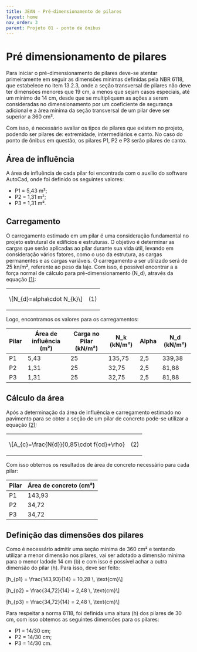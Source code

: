 ```yaml
---
title: JEAN - Pré-dimensionamento de pilares
layout: home
nav_order: 3
parent: Projeto 01 - ponto de ônibus
---
```


<!--Don't delete this script-->
<script src = "https://polyfill.io/v3/polyfill.min.js?features=es6"></script>
<script id = "MathJax-script" async src="https://cdn.jsdelivr.net/npm/mathjax@3/es5/tex-mml-chtml.js"></script>
<!--Don't delete this script-->

<h1>Pré dimensionamento de pilares</h1>

<p aligin = "justify">
Para iniciar o pré-dimensionamento de pilares deve-se atentar primeiramente em seguir as dimensões mínimas definidas pela NBR 6118, que estabelece no item 13.2.3, onde a seção transversal de pilares não deve ter dimensões menores que 19 cm, a menos que sejam casos especiais, até um mínimo de 14 cm, desde que se multipliquem as ações a serem consideradas no dimensionamento por um coeficiente de segurança adicional e a área mínima da seção transversal de um pilar deve ser superior a 360 cm².
</p>
<p aligin = "justify">
Com isso, é necessário avaliar os tipos de pilares que existem no projeto, podendo ser pilares de: extremidade, intermediários e canto. No caso do ponto de ônibus em questão, os pilares P1, P2 e P3 serão pilares de canto.
</p>

<h2>Área de influência </h2>  
<p aligin = "justify">
A área de influência de cada pilar foi encontrada com o auxílio do software AutoCad, onde foi definido os seguintes valores:
    <ul>
    <li>P1 = 5,43 m²;</li>
    <li>P2 = 1,31 m²;</li>
    <li>P3 = 1,31 m².</li>
    </ul>
</p>

<h2>Carregamento </h2>  
<p aligin = "justify">
O carregamento estimado em um pilar é uma consideração fundamental no projeto estrutural de edifícios e estruturas. O objetivo é determinar as cargas que serão aplicadas ao pilar durante sua vida útil, levando em consideração vários fatores, como o uso da estrutura, as cargas permanentes e as cargas variáveis. O carregamento a ser utilizado será de 25 kn/m², referente ao peso da laje.
Com isso, é possível encontrar a a força normal de cálculo para pré-dimensionamento (N_d), através da equação <a href="#eq1">(1)</a>:
  
  <table>
  <tr>
    <td align = "left">\[N_{d}=alpha\cdot N_{k}\]</td>
    <td><p align = "right" id = "eq1">(1)</p></td>
  </tr>
</table>
</p>
<p aligin = "justify">
  
Logo, encontramos os valores para os carregamentos:
  
<table class="tg">
<thead>
  <tr>
    <th class="tg-7btt">Pilar</th>
    <th class="tg-7btt">Área de influência (m²)</th>
    <th class="tg-7btt">Carga no Pilar (kN/m²)</th>
    <th class="tg-7btt">N_k (kN/m²)</th>
    <th class="tg-7btt">Alpha</th>
    <th class="tg-7btt">N_d (kN/m²)</th>
  </tr>
</thead>
<tbody>
  <tr>
    <td class="tg-7btt">P1</td>
    <td class="tg-rcip"><span style="background-color:#FFF">5,43</span></td>
    <td class="tg-c3ow">25</td>
    <td class="tg-c3ow">135,75</td>
    <td class="tg-c3ow">2,5</td>
    <td class="tg-c3ow">339,38</td>
  </tr>
  <tr>
    <td class="tg-7btt">P2</td>
    <td class="tg-rcip">1,31</td>
    <td class="tg-c3ow">25</td>
    <td class="tg-c3ow">32,75</td>
    <td class="tg-c3ow">2,5</td>
    <td class="tg-c3ow">81,88</td>
  </tr>
  <tr>
    <td class="tg-7btt">P3</td>
    <td class="tg-rcip">1,31</td>
    <td class="tg-c3ow">25</td>
    <td class="tg-c3ow">32,75</td>
    <td class="tg-c3ow">2,5</td>
    <td class="tg-c3ow">81,88</td>
  </tr>
</tbody>
</table>

<h2>Cálculo da área</h2>  

<p aligin = "justify">
Após a determinação da área de influência e carregamento estimado no pavimento para se obter a seção de um pilar de concreto pode-se utilizar a equação <a href="#eq2">(2)</a>:

<table>
  <tr>  
    <td align = "left">\[A_{c}=\frac{N{d}}{0,85\cdot f{cd}+\rho}</td>
    <td><p align = "rigth" id = "eq2">(2)</p></td>
  </tr>
</table>
</p>

<p aligin = "justify">
Com isso obtemos os resultados de área de concreto necessário para cada pilar:

<table class="tg">
<thead>
  <tr>
    <th class="tg-7btt">Pilar</th>
    <th class="tg-7btt">Área de concreto (cm²)</th>
  </tr>
</thead>
<tbody>
  <tr>
    <td class="tg-7btt">P1</td>
    <td class="tg-rcip"><span style="background-color:#FFF">143,93</span></td>
  </tr>
  <tr>
    <td class="tg-7btt">P2</td>
    <td class="tg-rcip">34,72</td>
  </tr>
  <tr>
    <td class="tg-7btt">P3</td>
    <td class="tg-rcip">34,72</td>
  </tr>
</tbody>
</table>
</p>

<h2>Definição das dimensões dos pilares</h2>

<p aligin = "justify">
  Como é necessário admitir uma seção mínima de 360 cm² e tentando utilizar a menor dimensão nos pilares, vai ser adotado a dimensão mínima para o menor ladode 14 cm (b) e com isso é possível achar a outra dimensão do pilar (h). Para isso, deve ser feito:
  </p>

<p>
  [h_{p1} = \frac{143,93}{14} = 10,28 \, \text{cm}\]
</p>
<p>
  [h_{p2} = \frac{34,72}{14} = 2,48 \, \text{cm}\]
</p>
<p>
  [h_{p3} = \frac{34,72}{14} = 2,48 \, \text{cm}\]
</p>

<p aligin = "justify">
  Para respeitar a norma 6118, foi definida uma altura (h) dos pilares de 30 cm, com isso obtemos as seguintes dimensões para os pilares:
  <ul>
    <li>P1 = 14/30 cm;</li>
    <li>P2 = 14/30 cm;</li>
    <li>P3 = 14/30 cm.</li>
  </ul>
</p>
